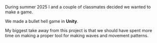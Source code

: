 During summer 2025 I and a couple of classmates decided we wanted to make a game.

We made a bullet hell game in **Unity**.

My biggest take away from this project is that we should have spent more time on making a proper tool for making waves and movement patterns.